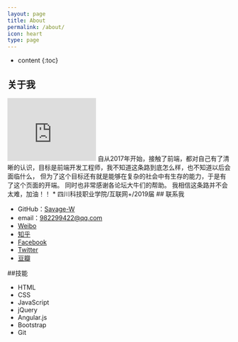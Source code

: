 ```yaml
---
layout: page
title: About
permalink: /about/
icon: heart
type: page
---
```


* content
{:toc}

## 关于我

<iframe src="https://githubbadge.appspot.com/Savage-W?s=1" style="border: 0;height: 142px;width: 200px;overflow: hidden;" frameBorder="0"></iframe>
自从2017年开始，接触了前端，都对自己有了清晰的认识，目标是前端开发工程师，我不知道这条路到底怎么样，也不知道以后会面临什么，
但为了这个目标还有就是能够在复杂的社会中有生存的能力，于是有了这个页面的开端。
同时也非常感谢各论坛大牛们的帮助。
我相信这条路并不会太难，加油！！
* 四川科技职业学院/互联网+/2019届
## 联系我

* GitHub：[Savage-W](https://github.com/Savage-W)
* email：982299422@qq.com
* [Weibo](http://weibo.com/5208884651)
* [知乎](https://www.zhihu.com/people/wang-tong-xue-19-48)
* [Facebook](https://www.facebook.com/)
* [Twitter](https://twitter.com/)
* [豆瓣](https://www.douban.com/people/)

##技能
* HTML
* CSS
* JavaScript
* jQuery
* Angular.js
* Bootstrap
* Git

